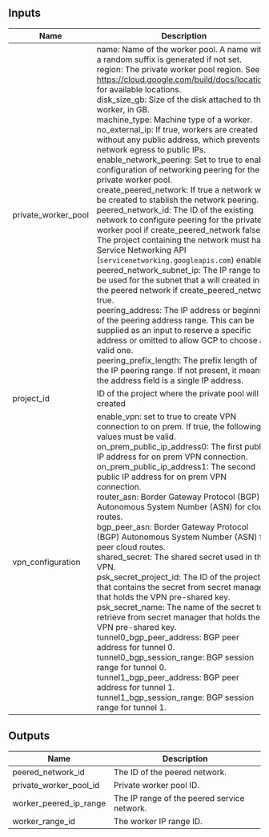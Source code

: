 <!-- BEGINNING OF PRE-COMMIT-TERRAFORM DOCS HOOK -->
## Inputs

| Name | Description | Type | Default | Required |
|------|-------------|------|---------|:--------:|
| private\_worker\_pool | name: Name of the worker pool. A name with a random suffix is generated if not set.<br>  region: The private worker pool region. See https://cloud.google.com/build/docs/locations for available locations.<br>  disk\_size\_gb: Size of the disk attached to the worker, in GB.<br>  machine\_type: Machine type of a worker.<br>  no\_external\_ip: If true, workers are created without any public address, which prevents network egress to public IPs.<br>  enable\_network\_peering: Set to true to enable configuration of networking peering for the private worker pool.<br>  create\_peered\_network: If true a network will be created to stablish the network peering.<br>  peered\_network\_id: The ID of the existing network to configure peering for the private worker pool if create\_peered\_network false. The project containing the network must have Service Networking API (`servicenetworking.googleapis.com`) enabled.<br>  peered\_network\_subnet\_ip: The IP range to be used for the subnet that a will created in the peered network if create\_peered\_network true.<br>  peering\_address: The IP address or beginning of the peering address range. This can be supplied as an input to reserve a specific address or omitted to allow GCP to choose a valid one.<br>  peering\_prefix\_length: The prefix length of the IP peering range. If not present, it means the address field is a single IP address. | <pre>object({<br>    name                     = optional(string, "")<br>    region                   = optional(string, "us-central1")<br>    disk_size_gb             = optional(number, 100)<br>    machine_type             = optional(string, "e2-medium")<br>    no_external_ip           = optional(bool, false)<br>    enable_network_peering   = optional(bool, false)<br>    create_peered_network    = optional(bool, false)<br>    peered_network_id        = optional(string, "")<br>    peered_network_subnet_ip = optional(string, "")<br>    peering_address          = optional(string, null)<br>    peering_prefix_length    = optional(number, 24)<br>  })</pre> | `{}` | no |
| project\_id | ID of the project where the private pool will be created | `string` | n/a | yes |
| vpn\_configuration | enable\_vpn: set to true to create VPN connection to on prem. If true, the following values must be valid.<br>  on\_prem\_public\_ip\_address0: The first public IP address for on prem VPN connection.<br>  on\_prem\_public\_ip\_address1: The second public IP address for on prem VPN connection.<br>  router\_asn: Border Gateway Protocol (BGP) Autonomous System Number (ASN) for cloud routes.<br>  bgp\_peer\_asn: Border Gateway Protocol (BGP) Autonomous System Number (ASN) for peer cloud routes.<br>  shared\_secret: The shared secret used in the VPN.<br>  psk\_secret\_project\_id: The ID of the project that contains the secret from secret manager that holds the VPN pre-shared key.<br>  psk\_secret\_name: The name of the secret to retrieve from secret manager that holds the VPN pre-shared key.<br>  tunnel0\_bgp\_peer\_address: BGP peer address for tunnel 0.<br>  tunnel0\_bgp\_session\_range: BGP session range for tunnel 0.<br>  tunnel1\_bgp\_peer\_address: BGP peer address for tunnel 1.<br>  tunnel1\_bgp\_session\_range: BGP session range for tunnel 1. | <pre>object({<br>    enable_vpn                 = optional(bool, false)<br>    on_prem_public_ip_address0 = optional(string, "")<br>    on_prem_public_ip_address1 = optional(string, "")<br>    router_asn                 = optional(number, 64515)<br>    bgp_peer_asn               = optional(number, 64513)<br>    psk_secret_project_id      = optional(string, "")<br>    psk_secret_name            = optional(string, "")<br>    tunnel0_bgp_peer_address   = optional(string, "")<br>    tunnel0_bgp_session_range  = optional(string, "")<br>    tunnel1_bgp_peer_address   = optional(string, "")<br>    tunnel1_bgp_session_range  = optional(string, "")<br>  })</pre> | `{}` | no |

## Outputs

| Name | Description |
|------|-------------|
| peered\_network\_id | The ID of the peered network. |
| private\_worker\_pool\_id | Private worker pool ID. |
| worker\_peered\_ip\_range | The IP range of the peered service network. |
| worker\_range\_id | The worker IP range ID. |

<!-- END OF PRE-COMMIT-TERRAFORM DOCS HOOK -->
